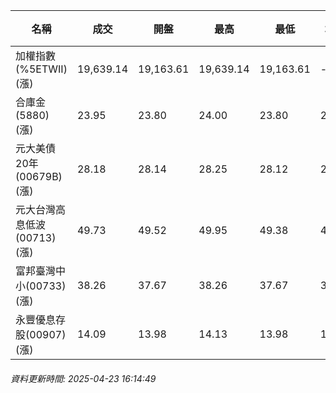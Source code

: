 | 名稱 | 成交 | 開盤 | 最高 | 最低 | 均價 | 成交金額(億) | 昨收 | 漲跌幅 | 漲跌 | 總量 | 昨量 | 振幅 |
| -------- | -------- | -------- | -------- |-------- | -------- | -------- |-------- |-------- |-------- | -------- | -------- |-------- |
|加權指數(%5ETWII) (漲)|19,639.14|19,163.61|19,639.14|19,163.61|-|2,696.18|18,793.43|4.50%|845.71|5,283,944|0|2.53%|
|合庫金(5880) (漲)|23.95|23.80|24.00|23.80|23.94|1.33|23.90|0.21%|0.05|5,547|5,311|0.84%|
|元大美債20年(00679B) (漲)|28.18|28.14|28.25|28.12|28.18|13.10|27.58|2.18%|0.60|46,482|60,947|0.47%|
|元大台灣高息低波(00713) (漲)|49.73|49.52|49.95|49.38|49.79|5.62|48.86|1.78%|0.87|11,285|12,044|1.17%|
|富邦臺灣中小(00733) (漲)|38.26|37.67|38.26|37.67|37.97|1.09|36.83|3.88%|1.43|2,876|1,746|1.60%|
|永豐優息存股(00907) (漲)|14.09|13.98|14.13|13.98|14.08|0.212|13.82|1.95%|0.27|1,508|1,778|1.09%|
###### 資料更新時間: 2025-04-23 16:14:49